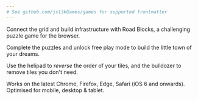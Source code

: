 ```yaml
---
# See github.com/js13kGames/games for supported frontmatter
---
```

Connect the grid and build infrastructure with Road Blocks, a challenging puzzle game for the browser.

Complete the puzzles and unlock free play mode to build the little town of your dreams.

Use the helipad to *reverse* the order of your tiles, and the bulldozer to remove tiles you don't need.

Works on the latest Chrome, Firefox, Edge, Safari (iOS 6 and onwards). Optimised for mobile, desktop & tablet.